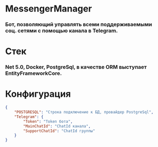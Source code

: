 # MessengerManager

### Бот, позволяющий управлять всеми поддерживаемыми соц. сетями с помощью канала в Telegram.

# Стек

### Net 5.0, Docker, PostgreSql, в качестве ORM выступает EntityFrameworkCore.

# Конфигурация

```json
{
    "POSTGRESQL": "Строка подключение к БД, провайдер PostgreSql",
    "Telegram": {
        "Token": "Token бота",
        "MainChatId": "ChatId канала",
        "SupportChatId": "ChatId группы"
    }
}
```

